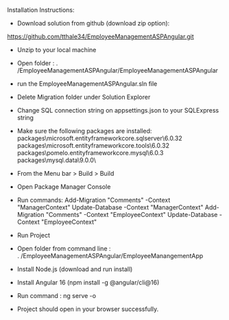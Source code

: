 Installation Instructions:

* Download solution from github (download zip option):

https://github.com/tthale34/EmployeeManagementASPAngular.git

* Unzip to your local machine
* Open folder : 
.        /EmployeeManagementASPAngular/EmployeeManagementASPAngular
* run the EmployeeManagementASPAngular.sln file
* Delete Migration folder under Solution Explorer
* Change SQL connection string on appsettings.json to your SQLExpress string
* Make sure the following packages are installed:
               packages\microsoft.entityframeworkcore.sqlserver\6.0.32\
               packages\microsoft.entityframeworkcore.tools\6.0.32\
               packages\pomelo.entityframeworkcore.mysql\6.0.3\
               packages\mysql.data\9.0.0\
* From the Menu bar > Build > Build
* Open Package Manager Console
* Run commands: 
            Add-Migration "Comments" -Context "ManagerContext"
            Update-Database -Context "ManagerContext"
            Add-Migration "Comments" -Context "EmployeeContext"
            Update-Database -Context "EmployeeContext"
* Run Project
* Open folder from command line :  
.    /EmployeeManagementASPAngular/EmployeeManangementApp

* Install Node.js (download and run install)
* Install Angular 16 (npm install -g @angular/cli@16)
* Run command : ng serve -o
* Project should open in your browser successfully.
